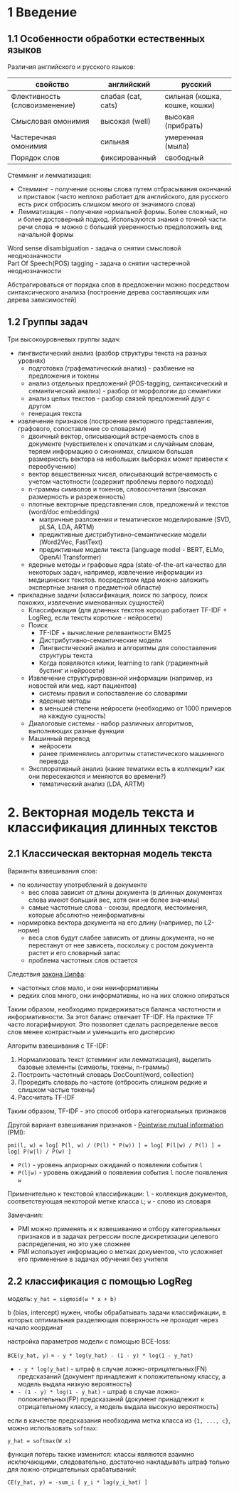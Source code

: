 # 1 Введение

## 1.1 Особенности обработки естественных языков

Различия английского и русского языков:

|свойство|английский|русский|
|--------|--------|--------|
|Флективность (словоизменение)|слабая (cat, cats)|сильная (кошка, кошке, кошки)|
|Смысловая омонимия|высокая (well)|высокая (прибрать)|
|Частеречная омонимия|сильная|умеренная (мыла)|
|Порядок слов|фиксированный|свободный|

Стемминг и лемматизация:
* Стемминг - получение основы слова путем отбрасывания окончаний и приставок (часто неплохо работает для английского, для русского есть риск отбросить слишком много от значимого слова)
* Лемматизация - получение нормальной формы. Более сложный, но и более достоверный подход. Используются знания о точной части речи слова => можно с большей уверенностью предположить вид начальной формы

Word sense disambiguation - задача о снятии смысловой неоднозначности<br>
Part Of Speech(POS) tagging - задача о снятии частеречной неоднозначности 

Абстрагироваться от порядка слов в предложении можно посредством синтаксического анализа (построение дерева составляющих или дерева зависимостей)

## 1.2 Группы задач

Три высокоуровневых группы задач:
* лингвистический анализ (разбор структуры текста на разных уровнях)
    * подготовка (графематический анализ) - разбиение на предложения и токены
    * анализ отдельных предложений (POS-tagging, синтаксический и семантический анализ) - разбор от морфологии до семантики
    * анализ целых текстов - разбор связей предложений друг с другом
    * генерация текста
* извлечение признаков (построение векторного представления, графового, сопоставление со словарями)
    * двоичный вектор, описывающий встречаемость слов в документе (чувствителен к опечаткам и случайным словам, теряем информацию о синонимах, слишком большая размерность вектора на небольших выборках может привести к переобучению)
    * вектор вещественных чисел, описывающий встречаемость с учетом частотности (содержит проблемы первого подхода)
    * n-граммы символов и токенов, словосочетания (высокая размерность и разреженность)
    * плотные векторные представления слов, предложений и текстов (word/doc embeddings)
        * матричные разложения и тематическое моделирование (SVD, pLSA, LDA, ARTM)
        * предиктивные дистрибутивно-семантические модели (Word2Vec, FastText)
        * предиктивные модели текста (language model - BERT, ELMo, OpenAI Transformer)
    * ядерные методы и графовые ядра (state-of-the-art качество для некоторых задач, например, извлечение информации из медицинских текстов. посредством ядра можно заложить экспертные знания о предметной области)
* прикладные задачи (классификация, поиск по запросу, поиск похожих, извлечение именованных сущностей)
    * Классификация (для длинных текстов хорошо работает TF-IDF + LogReg, если тексты короткие - нейросети)
    * Поиск
        * TF-IDF + вычисление релевантности BM25
        * Дистрибутивно-семантические модели
        * Лингвистический анализ и алгоритмы для сопоставления структуры текста
        * Когда появляются клики, learning to rank (градиентный бустинг и нейросети)
    * Извлечение структурированной информации (например, из новостей или мед. карт пациентов)
        * системы правил и сопоставление со словарями
        * ядерные методы
        * в меньшей степени нейросети (необходимо от 1000 примеров на каждую сущность)
    * Диалоговые системы - набор различных алгоритмов, выполняющих разные функции
    * Машинный перевод
        * нейросети
        * ранее применялись алгоритмы статистического машинного перевода
    * Эксплоративный анализ (какие тематики есть в коллекции? как они пересекаются и меняются во времени?)
        * тематический анализ (LDA, ARTM)

# 2. Векторная модель текста и классификация длинных текстов

## 2.1 Классическая векторная модель текста

Варианты взвешивания слов:
* по количеству употреблений в документе
    * вес слова зависит от длины документа (в длинных документах слова имеют больший вес, хотя они не более значимы)
    * самые частотные слова - союзы, предлоги, местоимения, которые абсолютно неинформативны
* нормировка вектора документа на его длину (например, по L2-норме)
    * веса слов будут слабее зависить от длины документа, но не перестанут от нее зависеть, поскольку с ростом документа растет и его словарный запас
    * проблема частотных слов остается

Следствия [закона Ципфа](https://ru.wikipedia.org/wiki/%D0%97%D0%B0%D0%BA%D0%BE%D0%BD_%D0%A6%D0%B8%D0%BF%D1%84%D0%B0):
- частотных слов мало, и они неинформативны
- редких слов много, они информативны, но на них сложно опираться

Таким образом, необходимо придерживаться баланса частотности и информативности. За этот баланс отвечает TF-IDF. На практике TF часто логарифмируют. Это позволяет сделать распределение весов слов менее контрастным и уменьшить его дисперсию

Алгоритм взвешивания с TF-IDF:
1. Нормализовать текст (стемминг или лемматизация), выделить базовые элементы (символы, токены, n-граммы)
2. Построить частотный словарь DocCount(word, collection)
3. Проредить словарь по частоте (отбросить слишком редкие и слишком частые токены)
4. Рассчитать TF-IDF

Таким образом, TF-IDF - это способ отбора категориальных признаков

Другой вариант взвешивания признаков - [Pointwise mutual information](https://en.wikipedia.org/wiki/Pointwise_mutual_information) (PMI):

`pmi(l, w) = log[ P(l, w) / (P(l) * P(w)) ] = log[ P(l|w) / P(l) ] = log[ P(w|l) / P(w) ]`

* `P(l)` - уровень априорных ожиданий о появлении события `l`
* `P(l|w)` - уровень ожиданий о появлении события `l` после появления `w`

Применительно к текстовой классификации: `l` - коллекция документов, соответствующая некоторой метке класса `L`; `w` - слово из словаря

Замечания:
* PMI можно применять и к взвешиванию и отбору категориальных признаков и в задачах регрессии после дискретизации целевого распределения, но это уже сложнее
* PMI использует информацию о метках документов, что усложняет его применение в задачах обучения без учителя

## 2.2 классификация с помощью LogReg

модель: `y_hat = sigmoid(w * x + b)`

b (bias, intercept) нужен, чтобы обрабатывать задачи классификации, в которых оптимальная разделяющая поверхность не проходит через начало координат

настройка параметров модели с помощью BCE-loss:

`BCE(y_hat, y)` = `- y * log(y_hat) - (1 - y) * log(1 - y_hat)`

* `- y * log(y_hat)` - штраф в случае ложно-отрицательных(FN) предсказаний (документ принадлежит к положительному классу, а модель выдала низкую вероятность)
* `- (1 - y) * log(1 - y_hat)` - штраф в случае ложно-положительных(FP) предсказаний (документ принадлежит к отрицательному классу, а модель выдала высокую вероятность)

если в качестве предсказания необходима метка класса из `{1, ..., c}`, можно использовать `softmax`:

`y_hat = softmax(W x)`

функция потерь также изменится: классы являются взаимно исключающими, следовательно, достаточно накладывать штраф только для ложно-отрицательных срабатываний:

`CE(y_hat, y) = -sum_i [ y_i * log(y_i_hat) ]`
